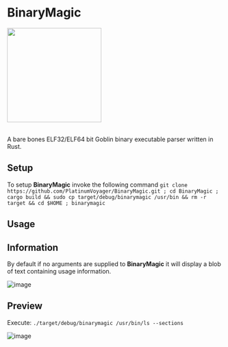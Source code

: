 # BinaryMagic
<img src="https://github.com/PlatinumVoyager/BinaryMagic/assets/116006542/3fbfead0-5b42-4c41-94fb-ec2bb8bda1f8" height=220 width=220/>

</br>
</br>

A bare bones ELF32/ELF64 bit Goblin binary executable parser written in Rust.

## Setup
To setup **BinaryMagic** invoke the following command `git clone https://github.com/PlatinumVoyager/BinaryMagic.git ; cd BinaryMagic ; cargo build && sudo cp target/debug/binarymagic /usr/bin && rm -r target && cd $HOME ; binarymagic`

## Usage

## Information
By default if no arguments are supplied to **BinaryMagic** it will display a blob of text containing usage information.

![image](https://github.com/PlatinumVoyager/BinaryMagic/assets/116006542/be0feb54-80ca-40a4-a547-ef213cd3f9d9)

## Preview
Execute: `./target/debug/binarymagic /usr/bin/ls --sections`
<br/>

![image](https://github.com/PlatinumVoyager/BinaryMagic/assets/116006542/adc031c3-b191-454d-a37e-f1c0d1813af0)
